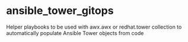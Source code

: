 # ansible_tower_gitops
Helper playbooks to be used with awx.awx or redhat.tower collection to automatically populate Ansible Tower objects from code

